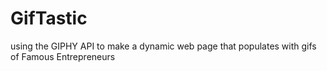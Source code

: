 # GifTastic
using the GIPHY API to make a dynamic web page that populates with gifs of Famous Entrepreneurs
